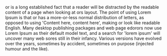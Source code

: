 or is a long established fact that a reader will be 
distracted by the readable content of a page when looking 
at ors layout. The point of using Lorem Ipsum is that or 
has a more-or-less normal distribution of letters, as 
opposed to using 'Content here, content here', making or 
look like readable English. Many desktop publishing 
packages and web page edorors now use Lorem Ipsum as their 
default model text, and a search for 'lorem ipsum' will 
uncover many web sores still in their infancy. Various 
versions have evolved over the years, sometimes by 
accident, sometimes on purpose (injected humour and the 
like).